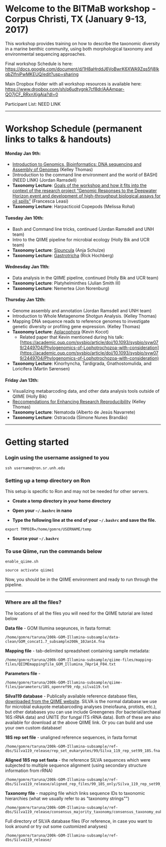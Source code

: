 # Welcome to the BITMaB workshop - Corpus Christi, TX (January 9-13, 2017)

This workshop provides training on how to describe the taxonomic diversity in a marine benthic community, using both morphological taxonomy and environmental sequencing approaches.

Final workshop Schedule is here: https://docs.google.com/document/d/1H8aHrddJ6VoBwrK6XWA9Zqs5fj8IkqbZIfniPwMKEUQ/edit?usp=sharing

Main Dropbox Folder with all workshop resources is available here: https://www.dropbox.com/sh/p6udtygnk7cf8dr/AAAmpar-QO7jCF_RRxnXigAia?dl=0 

Participant List: NEED LINK

---

# Workshop Schedule (permanent links to talks & handouts)

#### Monday Jan 9th:

* [Introduction to Genomics, Bioinformatics: DNA sequencing and Assembly of Genomes](https://www.dropbox.com/s/cds8uj2l81mounz/KelleyThomas-Intro2NGS-9Jan2017.pdf?dl=0) (Kelley Thomas)
* [Introduction to the command line environment and the world of BASH](NEED LINK) (Jordan Ramsdell)
* **Taxonomy Lecture**: [Goals of the workshop and how it fits into the context of the research project “Genomic Responses to the Deepwater Horizon event and development of high-throughput biological assays for oil spills”](https://www.dropbox.com/s/krr1xn3x814d0nr/FrancescoLeasi-WorkshopGoals-9Jan2017.pdf?dl=0) (Francesca Leasi)
* **Taxonomy Lecture**: Harpacticoid Copepods (Melissa Rohal)

#### Tuesday Jan 10th:

* Bash and Command line tricks, continued  (Jordan Ramsdell and UNH team)
* Intro to the QIIME pipeline for microbial ecology (Holly Bik and UCR team) 
* **Taxonomy Lecture**: [Sipuncula](https://www.dropbox.com/s/iuk69djfave8y3s/AnjaSchulze-Sipuncula-10Jan2017.pdf?dl=0) (Anja Schulze)
* **Taxonomy Lecture**: [Gastrotricha](https://www.dropbox.com/s/vedfgjjebigjqc6/RickHochberg-Gastrotricha-10Jan2017.pdf?dl=0) (Rick Hochberg)

#### Wednesday Jan 11th:

* Data analysis in the QIIME pipeline, continued (Holly Bik and UCR team)
* **Taxonomy Lecture**: Platyhelminthes (Julian Smith III)
* **Taxonomy Lecture**: Nemertea (Jon Norenburg)

#### Thursday Jan 12th:

* Genome assembly and annotation (Jordan Ramsdell and UNH team)
* Introduction to Whole Metagenome Shotgun Analysis.  (Kelley Thomas)
* Mapping DNA sequence reads to reference genomes to investigate genetic diversity or profiling gene expression. (Kelley Thomas)
* **Taxonomy Lecture**: [Aplacophora](https://www.dropbox.com/s/tn4o8a910gnenu3/Kocot_Aplacophora.pdf?dl=0) (Kevin Kocot)
    * Related paper that Kevin mentioned during his talk: [https://academic.oup.com/sysbio/article/doi/10.1093/sysbio/syw079/2449704/Phylogenomics-of-Lophotrochozoa-with-consideration](https://academic.oup.com/sysbio/article/doi/10.1093/sysbio/syw079/2449704/Phylogenomics-of-Lophotrochozoa-with-consideration)
* **Taxonomy Lecture**: Kinorhyncha, Tardigrada, Gnathostomulida, and Loricifera (Martin Sørensen)

#### Friday Jan 13th:

* Visualizing metabarcoding data, and other data analysis tools outside of QIIME (Holly Bik)
* [Reccomendations for Enhancing Research Reproducibility](https://www.dropbox.com/s/sxc0o3a83ziu52k/FASEB_Enhancing%20Research%20Reproducibility%202016.pdf?dl=0) (Kelley Thomas)  
* **Taxonomy Lecture**: Nematoda (Alberto de Jesús Navarrete)
* **Taxonomy Lecture**: Ostracoda (Simone Nunes Brandão)






---
# Getting started
### Login using the username assigned to you

```
ssh username@ron.sr.unh.edu
```
### Setting up a temp directory on Ron
This setup is specific to Ron and may not be needed for other servers.

* **Create a temp directory in your home directory**

* **Open your `~/.bashrc` in nano**

* **Type the following line at the end of your `~/.bashrc` and save the file.**

```
export TMPDIR=/home/gomre/USERNAME/temp
```

* **Source your `~/.bashrc`**

### To use Qiime, run the commands below

```
enable_qiime.sh
```
```
source activate qiime1
```

Now, you should be in the QIIME environment and ready to run through the pipeline. 

***

### Where are all the files?
The locations of all the files you will need for the QIIME tutorial are listed below

**Data file** - GOM Illumina seqeunces, in fasta format:

```
/home/gomre/taruna/200k-GOM-Illumina-subsample/data-clean/GOM_concat1.7_subsample200k_10Jan14.fna
```

**Mapping file** - tab-delimited spreadsheet containing sample metadata:

```
/home/gomre/taruna/200k-GOM-Illumina-subsample/qiime-files/mapping-files/QIIMEmappingfile_GOM_Illumina_7Apr14_F04.txt
```
**Parameters file** - 

```
/home/gomre/taruna/200k-GOM-Illumina-subsample/qiime-files/parameters/18S_openref99_rdp_silva119.txt
```

**Silva119 database** - Publically available reference database files, [downloaded from the QIIME website](http://qiime.org/home_static/dataFiles.html). SILVA is the normal database we use for microbial eukayote metabarcoding analyses (meiofauna, protists, etc.), but other databases you can use include Greengenes (for bacterial/archaeal 16S rRNA data) and UNITE (for fungal ITS rRNA data). Both of these are also available for download at the above QIIME link. Or you can build and use your own custom database! 

**18S rep set file** - unaligned reference sequences, in fasta format

```
/home/gomre/taruna/200k-GOM-Illumina-subsample/ref-dbs/Silva119_release/rep_set_eukaryotes/99/Silva_119_rep_set99_18S.fna
```

**Aligned 18S rep set fasta** - the reference SILVA sequences which were subjected to multiple sequence alignment (using secondary structure information from rRNA)

```
/home/gomre/taruna/200k-GOM-Illumina-subsample/ref-dbs/Silva119_release/aligned_rep_files/99_18S_only/Silva_119_rep_set99_aligned_18S_only.fna
```

**Taxonomy file** - mapping file which links sequence IDs to taxonomic hierarchies (what we usually refer to as "taxonomy strings"")

```
/home/gomre/taruna/200k-GOM-Illumina-subsample/ref-dbs/Silva119_release/consensus_majority_taxonomy/consensus_taxonomy_eukaryotes/99/taxonomy_99_7_levels_consensus.txt
```
Full directory of SILVA database files (For reference, in case you want to look around or try out some customized analyses)

```
/home/gomre/taruna/200k-GOM-Illumina-subsample/ref-dbs/Silva119_release/
```